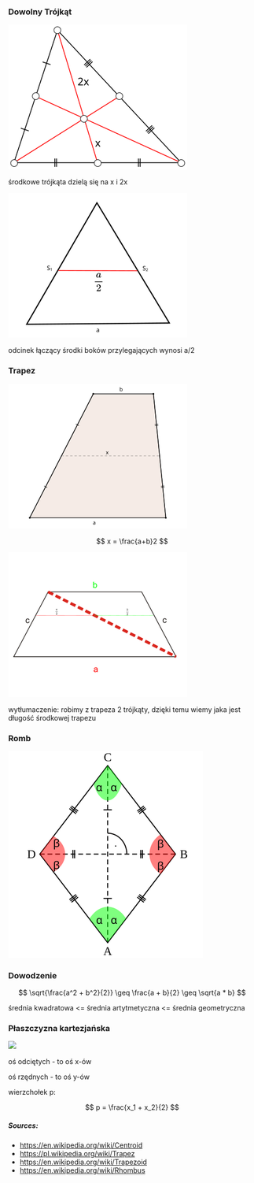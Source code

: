 ### Dowolny Trójkąt

![](Triangle.Centroid.svg)

środkowe trójkąta dzielą się na x i 2x

![](triangle.svg)

odcinek łączący środki boków przylegających wynosi a/2


### Trapez

![](Trapez_mittellinie_en_labels.svg)

$$ x = \frac{a+b}2 $$

![](Trapezoid_isosceles.svg)

wytłumaczenie: robimy z trapeza 2 trójkąty, dzięki temu wiemy jaka jest długość środkowej trapezu

### Romb

![](Rhombus.svg)

### Dowodzenie

$$ \sqrt{\frac{a^2 + b^2}{2}} \geq \frac{a + b}{2} \geq \sqrt{a * b} $$


średnia kwadratowa <= średnia artytmetyczna <= średnia geometryczna

### Płaszczyzna kartezjańska

![](https://upload.wikimedia.org/wikipedia/commons/f/f8/Polynomialdeg2.svg)

oś odciętych - to oś x-ów

oś rzędnych - to oś y-ów

wierzchołek p:

$$ p = \frac{x_1 + x_2}{2} $$


##### Sources:
- <https://en.wikipedia.org/wiki/Centroid>
- <https://pl.wikipedia.org/wiki/Trapez>
- <https://en.wikipedia.org/wiki/Trapezoid>
- <https://en.wikipedia.org/wiki/Rhombus>



<link rel="stylesheet" href="https://cdn.simplecss.org/simple.min.css">

<link rel="stylesheet" href="https://cdn.jsdelivr.net/npm/katex@0.16.4/dist/katex.min.css" integrity="sha384-vKruj+a13U8yHIkAyGgK1J3ArTLzrFGBbBc0tDp4ad/EyewESeXE/Iv67Aj8gKZ0" crossorigin="anonymous">
<script defer src="https://cdn.jsdelivr.net/npm/katex@0.16.4/dist/katex.min.js" integrity="sha384-PwRUT/YqbnEjkZO0zZxNqcxACrXe+j766U2amXcgMg5457rve2Y7I6ZJSm2A0mS4" crossorigin="anonymous"></script>
<script defer src="https://cdn.jsdelivr.net/npm/katex@0.16.4/dist/contrib/auto-render.min.js" integrity="sha384-+VBxd3r6XgURycqtZ117nYw44OOcIax56Z4dCRWbxyPt0Koah1uHoK0o4+/RRE05" crossorigin="anonymous" onload="renderMathInElement(document.body);"></script>